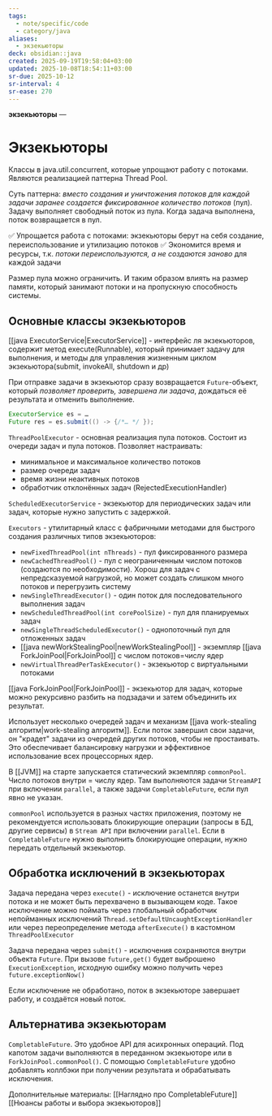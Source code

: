 ```yaml
---
tags:
  - note/specific/code
  - category/java
aliases:
  - экзекьюторы
deck: obsidian::java
created: 2025-09-19T19:58:04+03:00
updated: 2025-10-08T18:54:11+03:00
sr-due: 2025-10-12
sr-interval: 4
sr-ease: 270
---
```


**экзекьюторы**
—
# Экзекьюторы

Классы в java.util.concurrent, которые упрощают работу с потоками. Являются реализацией паттерна Thread Pool.

Суть паттерна: *вместо создания и уничтожения потоков для каждой задачи заранее создается фиксированное количество потоков* (пул). Задачу выполняет свободный поток из пула. Когда задача выполнена, поток возвращается в пул.

✅ Упрощается работа с потоками: экзекьюторы берут на себя создание, переиспользование и утилизацию потоков
✅ Экономится время и ресурсы, т.к. *потоки переиспользуются, а не создаются заново* для каждой задачи

Размер пула можно ограничить. И таким образом влиять на размер памяти, который занимают потоки и на пропускную способность системы.

## Основные классы экзекьюторов

[[java ExecutorService|ExecutorService]] - интерфейс ля экзекьюторов, содержит метод execute(Runnable), который принимает задачу для выполнения, и методы для управления жизненным циклом экзекьютора(submit, invokeAll, shutdown и др)

При отправке задачи в экзекьютор сразу возвращается `Future`-объект, который *позволяет проверить, завершена ли задача*, дождаться её результата и отменить выполнение.
```java
ExecutorService es = …
Future res = es.submit(() -> {/*… */ });

```

`ThreadPoolExecutor` - основная реализация пула потоков. Состоит из очереди задач и пула потоков. Позволяет настраивать:
- минимальное и максимальное количество потоков
- размер очереди задач
- время жизни неактивных потоков
- обработчик отклонённых задач (RejectedExecutionHandler)

`ScheduledExecutorService` - экзекьютор для периодических задач или задач, которые нужно запустить с задержкой.

`Executors` - утилитарный класс с фабричными методами для быстрого создания различных типов экзекьюторов:
- `newFixedThreadPool(int nThreads)` - пул фиксированного размера
- `newCachedThreadPool()` - пул с неограниченным числом потоков (создаются по необходимости). Хорош для задач с непредсказуемой нагрузкой, но может создать слишком много потоков и перегрузить систему
- `newSingleThreadExecutor()` - один поток для последовательного выполнения задач
- `newScheduledThreadPool(int corePoolSize)` - пул для планируемых задач
- `newSingleThreadScheduledExecutor()` - однопоточный пул для отложенных задач
- [[java newWorkStealingPool|newWorkStealingPool]] - экземпляр [[java ForkJoinPool|ForkJoinPool]] с числом потоков=числу ядер
- `newVirtualThreadPerTaskExecutor()` - экзекьютор с виртуальными потоками

[[java ForkJoinPool|ForkJoinPool]] - экзекьютор для задач, которые можно рекурсивно разбить на подзадачи и затем объединить их результат.

Использует несколько очередей задач и механизм [[java work-stealing алгоритм|work-stealing алгоритм]]. Если поток завершил свои задачи, он "крадет" задачи из очередей других потоков, чтобы не простаивать. Это обеспечивает балансировку нагрузки и эффективное использование всех процессорных ядер.

В [[JVM]] на старте запускается статический экземпляр `commonPool`. Число потоков внутри = числу ядер. Там выполняются задачи `StreamAPI` при включении `parallel`, а также задачи `CompletableFuture`, если пул явно не указан.

`commonPool` используется в разных частях приложения, поэтому не рекомендуется использовать блокирующие операции (запросы в БД, другие сервисы) в `Stream API` при включении `parallel`. Если в `CompletableFuture` нужно выполнить блокирующие операции, нужно передать отдельный экзекьютор.

## Обработка исключений в экзекьюторах

Задача передана через `execute()` - исключение останется внутри потока и не может быть перехвачено в вызывающем коде. Такое исключение можно поймать через глобальный обработчик непойманных исключений `Thread.setDefaultUncaughtExceptionHandler` или через переопределение метода `afterExecute()` в кастомном `ThreadPoolExecutor`

Задача передана через `submit()` - исключения сохраняются внутри объекта `Future`. При вызове `future,get()` будет выброшено `ExecutionException`, исходную ошибку можно получить через `future.exceptionNow()`

Если исключение не обработано, поток в экзекьюторе завершает работу, и создаётся новый поток.

## Альтернатива экзекьюторам

`CompletableFuture`. Это удобное API для асихронных операций. Под капотом задачи выполняются в переданном экзекьюторе или в `ForkJoinPool.commonPool()`. С помощью `CompletableFuture` удобно добавлять коллбэки при получении результата и обрабатывать исключения.

Дополнительные материалы:
[[Наглядно про CompletableFuture]]
[[Нюансы работы и выбора экзекьюторов]]
